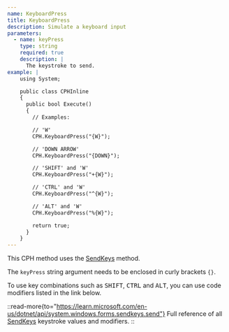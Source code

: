 ```yaml
---
name: KeyboardPress
title: KeyboardPress
description: Simulate a keyboard input
parameters:
  - name: keyPress
    type: string
    required: true
    description: |
      The keystroke to send.
example: |
    using System;

    public class CPHInline
    {
      public bool Execute()
      {
        // Examples:

        // 'W'
        CPH.KeyboardPress("{W}");

        // 'DOWN ARROW'
        CPH.KeyboardPress("{DOWN}");

        // 'SHIFT' and 'W'
        CPH.KeyboardPress("+{W}");

        // 'CTRL' and 'W'
        CPH.KeyboardPress("^{W}");

        // 'ALT' and 'W'
        CPH.KeyboardPress("%{W}");

        return true;
      }
    }
---
```


This CPH method uses the [SendKeys](https://learn.microsoft.com/en-us/dotnet/api/system.windows.forms.sendkeys.send) method.

The `keyPress` string argument needs to be enclosed in curly brackets `{}`.

To use key combinations such as <kbd>SHIFT</kbd>, <kbd>CTRL</kbd> and <kbd>ALT</kbd>, you can use code modifiers listed in the link below.

::read-more{to="https://learn.microsoft.com/en-us/dotnet/api/system.windows.forms.sendkeys.send"}
Full reference of all [SendKeys](https://learn.microsoft.com/en-us/dotnet/api/system.windows.forms.sendkeys.send) keystroke values and modifiers.
::
